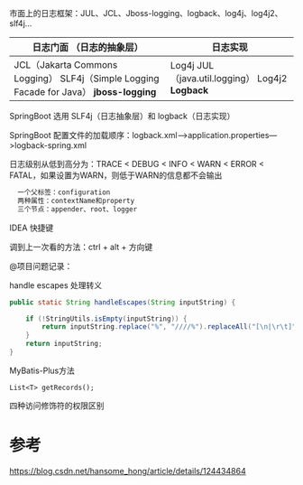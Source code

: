 

市面上的日志框架：JUL、JCL、Jboss-logging、logback、log4j、log4j2、slf4j…

| 日志门面 （日志的抽象层）                                    | 日志实现                                          |
| ------------------------------------------------------------ | ------------------------------------------------- |
| JCL（Jakarta Commons Logging） SLF4j（Simple Logging Facade for Java） **jboss-logging** | Log4j JUL（java.util.logging） Log4j2 **Logback** |

SpringBoot 选用 SLF4j（日志抽象层）和 logback（日志实现）

SpringBoot 配置文件的加载顺序：logback.xml—>application.properties—>logback-spring.xml

日志级别从低到高分为：TRACE < DEBUG < INFO < WARN < ERROR < FATAL，如果设置为WARN，则低于WARN的信息都不会输出



```sh
  一个父标签：configuration
  两种属性：contextName和property
  三个节点：appender、root、logger
```





IDEA  快捷键

调到上一次看的方法：ctrl + alt + 方向键





@项目问题记录：

handle escapes 处理转义

```java
public static String handleEscapes(String inputString) {

    if (!StringUtils.isEmpty(inputString)) {
        return inputString.replace("%", "////%").replaceAll("[\n|\r\t]", "_");
    }
    return inputString;
}
```



MyBatis-Plus方法

```
List<T> getRecords();
```



四种访问修饰符的权限区别





# 参考

https://blog.csdn.net/hansome_hong/article/details/124434864





















































